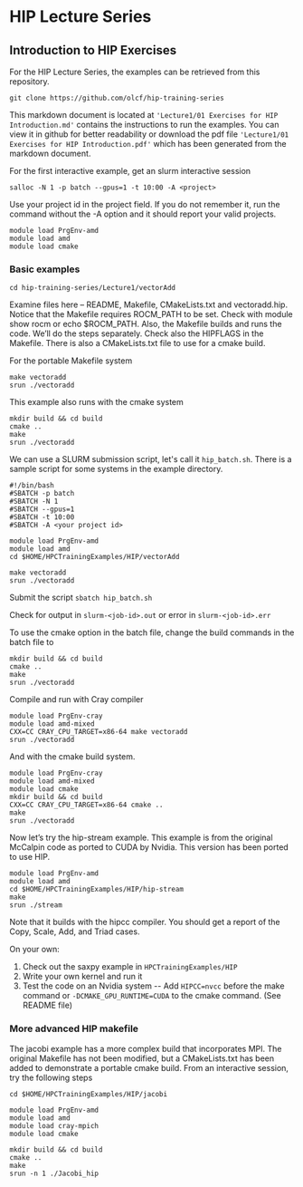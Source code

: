 # HIP Lecture Series

## Introduction to HIP Exercises

For the HIP Lecture Series, the examples can be retrieved from this repository.

`git clone https://github.com/olcf/hip-training-series`

This markdown document is located at `'Lecture1/01 Exercises for HIP Introduction.md'` contains 
the instructions to run the examples. You can view it in github for better readability or
download the pdf file `'Lecture1/01 Exercises for HIP Introduction.pdf'` which has been
generated from the markdown document.

For the first interactive example, get an slurm interactive session

`salloc -N 1 -p batch --gpus=1 -t 10:00 -A <project>`

Use your project id in the project field. If you do not remember it, run the command without
the -A option and it should report your valid projects.

```
module load PrgEnv-amd
module load amd
module load cmake
```

### Basic examples

`cd hip-training-series/Lecture1/vectorAdd `

Examine files here – README, Makefile, CMakeLists.txt and vectoradd.hip. Notice that the 
Makefile requires ROCM_PATH to be set. Check with module show rocm or echo $ROCM_PATH. Also, the 
Makefile builds and runs the code. We’ll do the steps separately. Check also the HIPFLAGS 
in the Makefile. There is also a CMakeLists.txt file to use for a cmake build.

For the portable Makefile system
```
make vectoradd
srun ./vectoradd
```
This example also runs with the cmake system

```
mkdir build && cd build
cmake ..
make
srun ./vectoradd
```

We can use a SLURM submission script, let's call it `hip_batch.sh`. There is a sample script
for some systems in the example directory.

```
#!/bin/bash
#SBATCH -p batch
#SBATCH -N 1
#SBATCH --gpus=1
#SBATCH -t 10:00
#SBATCH -A <your project id>

module load PrgEnv-amd
module load amd
cd $HOME/HPCTrainingExamples/HIP/vectorAdd 

make vectoradd
srun ./vectoradd
```

Submit the script
`sbatch hip_batch.sh`

Check for output in `slurm-<job-id>.out` or error in `slurm-<job-id>.err`

To use the cmake option in the batch file, change the build commands in the batch file to

```
mkdir build && cd build
cmake ..
make
srun ./vectoradd
```

Compile and run with Cray compiler

```
module load PrgEnv-cray
module load amd-mixed
CXX=CC CRAY_CPU_TARGET=x86-64 make vectoradd
srun ./vectoradd
``` 
And with the cmake build system.

```
module load PrgEnv-cray
module load amd-mixed
module load cmake
mkdir build && cd build
CXX=CC CRAY_CPU_TARGET=x86-64 cmake ..
make
srun ./vectoradd
``` 

Now let’s try the hip-stream example. This example is from the original McCalpin code as ported to CUDA by Nvidia. This version has been ported to use HIP.

```
module load PrgEnv-amd
module load amd
cd $HOME/HPCTrainingExamples/HIP/hip-stream
make
srun ./stream
```
Note that it builds with the hipcc compiler. You should get a report of the Copy, Scale, Add, and Triad cases.

On your own:

1. Check out the saxpy example in `HPCTrainingExamples/HIP`
2. Write your own kernel and run it
3. Test the code on an Nvidia system -- Add `HIPCC=nvcc` before the make command or `-DCMAKE_GPU_RUNTIME=CUDA` to the cmake command. (See README file)

### More advanced HIP makefile

The jacobi example has a more complex build that incorporates MPI. The original Makefile has not been modified, but a CMakeLists.txt has been
added to demonstrate a portable cmake build. From an interactive session, try the following steps

```
cd $HOME/HPCTrainingExamples/HIP/jacobi

module load PrgEnv-amd
module load amd
module load cray-mpich
module load cmake

mkdir build && cd build
cmake ..
make
srun -n 1 ./Jacobi_hip
```
